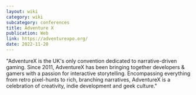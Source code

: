 ```yaml
---
layout: wiki
category: wiki
subcategory: conferences
title: Adventure X
publication: Web
link: https://adventurexpo.org/
date: 2022-11-20
---
```


"AdventureX is the UK's only convention dedicated to narrative-driven gaming. Since 2011, AdventureX has been bringing together developers & gamers with a passion for interactive storytelling. Encompassing everything from retro pixel-hunts to rich, branching narratives, AdventureX is a celebration of creativity, indie development and geek culture."
